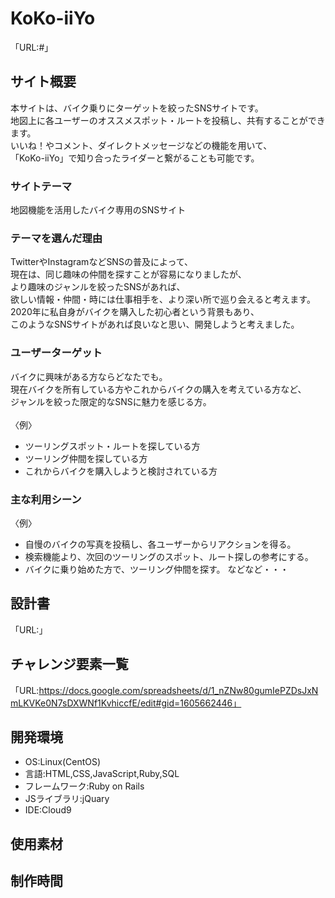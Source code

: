 # KoKo-iiYo
「URL:#」

## サイト概要
本サイトは、バイク乗りにターゲットを絞ったSNSサイトです。<br>
地図上に各ユーザーのオススメスポット・ルートを投稿し、共有することができます。<br>
いいね！やコメント、ダイレクトメッセージなどの機能を用いて、<br>
「KoKo-iiYo」で知り合ったライダーと繋がることも可能です。

### サイトテーマ
地図機能を活用したバイク専用のSNSサイト

### テーマを選んだ理由
TwitterやInstagramなどSNSの普及によって、<br>
現在は、同じ趣味の仲間を探すことが容易になりましたが、<br>
より趣味のジャンルを絞ったSNSがあれば、<br>
欲しい情報・仲間・時には仕事相手を、より深い所で巡り会えると考えます。<br>
2020年に私自身がバイクを購入した初心者という背景もあり、<br>
このようなSNSサイトがあれば良いなと思い、開発しようと考えました。

### ユーザーターゲット
バイクに興味がある方ならどなたでも。<br>
現在バイクを所有している方やこれからバイクの購入を考えている方など、<br>
ジャンルを絞った限定的なSNSに魅力を感じる方。<br>
<br>
〈例〉<br>
* ツーリングスポット・ルートを探している方
* ツーリング仲間を探している方
* これからバイクを購入しようと検討されている方

### 主な利用シーン
〈例〉
* 自慢のバイクの写真を投稿し、各ユーザーからリアクションを得る。
* 検索機能より、次回のツーリングのスポット、ルート探しの参考にする。
* バイクに乗り始めた方で、ツーリング仲間を探す。
などなど・・・

## 設計書
「URL:」
## チャレンジ要素一覧
「URL:https://docs.google.com/spreadsheets/d/1_nZNw80gumIePZDsJxNmLKVKe0N7sDXWNf1KvhiccfE/edit#gid=1605662446」
## 開発環境
* OS:Linux(CentOS)
* 言語:HTML,CSS,JavaScript,Ruby,SQL
* フレームワーク:Ruby on Rails
* JSライブラリ:jQuary
* IDE:Cloud9
## 使用素材

## 制作時間